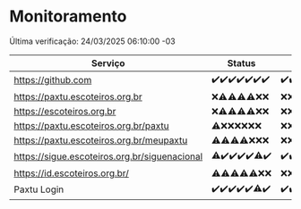 # Monitoramento

Última verificação: 24/03/2025 06:10:00 -03

|Serviço|Status|Últimas 24h|
|---|---|---|
|https://github.com|<span title="2025-03-17: OK=23">✔️</span><span title="2025-03-18: OK=23">✔️</span><span title="2025-03-19: OK=23">✔️</span><span title="2025-03-20: OK=23">✔️</span><span title="2025-03-21: OK=23">✔️</span><span title="2025-03-22: OK=23">✔️</span><span title="2025-03-23: OK=9">✔️</span>|<span title="23/03/2025 07:08:00 -03 : 200">✔️</span><span title="23/03/2025 08:07:00 -03 : 200">✔️</span><span title="23/03/2025 09:14:00 -03 : 200">✔️</span><span title="23/03/2025 10:14:00 -03 : 200">✔️</span><span title="23/03/2025 11:06:00 -03 : 200">✔️</span><span title="23/03/2025 12:07:00 -03 : 200">✔️</span><span title="23/03/2025 13:08:00 -03 : 200">✔️</span><span title="23/03/2025 14:07:00 -03 : 200">✔️</span><span title="23/03/2025 15:10:00 -03 : 200">✔️</span><span title="23/03/2025 16:06:00 -03 : 200">✔️</span><span title="23/03/2025 17:09:00 -03 : 200">✔️</span><span title="23/03/2025 18:07:00 -03 : 200">✔️</span><span title="23/03/2025 19:07:00 -03 : 200">✔️</span><span title="23/03/2025 20:07:00 -03 : 200">✔️</span><span title="23/03/2025 21:44:00 -03 : 200">✔️</span><span title="23/03/2025 23:21:00 -03 : 200">✔️</span><span title="24/03/2025 00:28:00 -03 : 200">✔️</span><span title="24/03/2025 01:11:00 -03 : 200">✔️</span><span title="24/03/2025 02:09:00 -03 : 200">✔️</span><span title="24/03/2025 03:13:00 -03 : 200">✔️</span><span title="24/03/2025 04:09:00 -03 : 200">✔️</span><span title="24/03/2025 05:13:00 -03 : 200">✔️</span><span title="24/03/2025 06:10:00 -03 : 200">✔️</span>|
|https://paxtu.escoteiros.org.br|<span title="2025-03-17: Falhas=23">❌</span><span title="2025-03-18: OK=3, Falhas=20">⚠️</span><span title="2025-03-19: OK=2, Falhas=21">⚠️</span><span title="2025-03-20: OK=2, Falhas=21">⚠️</span><span title="2025-03-21: OK=3, Falhas=20">⚠️</span><span title="2025-03-22: Falhas=23">❌</span><span title="2025-03-23: Falhas=9">❌</span>|<span title="23/03/2025 07:08:00 -03 : 403">❌</span><span title="23/03/2025 08:07:00 -03 : 403">❌</span><span title="23/03/2025 09:14:00 -03 : 403">❌</span><span title="23/03/2025 10:14:00 -03 : 403">❌</span><span title="23/03/2025 11:06:00 -03 : 403">❌</span><span title="23/03/2025 12:07:00 -03 : 403">❌</span><span title="23/03/2025 13:08:00 -03 : 403">❌</span><span title="23/03/2025 14:07:00 -03 : 403">❌</span><span title="23/03/2025 15:10:00 -03 : 403">❌</span><span title="23/03/2025 16:06:00 -03 : 403">❌</span><span title="23/03/2025 17:09:00 -03 : 403">❌</span><span title="23/03/2025 18:07:00 -03 : 403">❌</span><span title="23/03/2025 19:07:00 -03 : 403">❌</span><span title="23/03/2025 20:07:00 -03 : 403">❌</span><span title="23/03/2025 21:44:00 -03 : 403">❌</span><span title="23/03/2025 23:21:00 -03 : 403">❌</span><span title="24/03/2025 00:28:00 -03 : 403">❌</span><span title="24/03/2025 01:11:00 -03 : 403">❌</span><span title="24/03/2025 02:09:00 -03 : 403">❌</span><span title="24/03/2025 03:13:00 -03 : 403">❌</span><span title="24/03/2025 04:09:00 -03 : 403">❌</span><span title="24/03/2025 05:13:00 -03 : 403">❌</span><span title="24/03/2025 06:10:00 -03 : 403">❌</span>|
|https://escoteiros.org.br|<span title="2025-03-17: Falhas=23">❌</span><span title="2025-03-18: OK=1, Falhas=22">⚠️</span><span title="2025-03-19: OK=1, Falhas=22">⚠️</span><span title="2025-03-20: OK=1, Falhas=22">⚠️</span><span title="2025-03-21: OK=1, Falhas=22">⚠️</span><span title="2025-03-22: Falhas=23">❌</span><span title="2025-03-23: Falhas=9">❌</span>|<span title="23/03/2025 07:08:00 -03 : 403">❌</span><span title="23/03/2025 08:07:00 -03 : 403">❌</span><span title="23/03/2025 09:14:00 -03 : 403">❌</span><span title="23/03/2025 10:14:00 -03 : 403">❌</span><span title="23/03/2025 11:06:00 -03 : 403">❌</span><span title="23/03/2025 12:07:00 -03 : 403">❌</span><span title="23/03/2025 13:08:00 -03 : 403">❌</span><span title="23/03/2025 14:07:00 -03 : 403">❌</span><span title="23/03/2025 15:10:00 -03 : 403">❌</span><span title="23/03/2025 16:06:00 -03 : 403">❌</span><span title="23/03/2025 17:09:00 -03 : 403">❌</span><span title="23/03/2025 18:07:00 -03 : 403">❌</span><span title="23/03/2025 19:07:00 -03 : 403">❌</span><span title="23/03/2025 20:07:00 -03 : 403">❌</span><span title="23/03/2025 21:44:00 -03 : 403">❌</span><span title="23/03/2025 23:21:00 -03 : 403">❌</span><span title="24/03/2025 00:28:00 -03 : 403">❌</span><span title="24/03/2025 01:11:00 -03 : 403">❌</span><span title="24/03/2025 02:09:00 -03 : 403">❌</span><span title="24/03/2025 03:13:00 -03 : 403">❌</span><span title="24/03/2025 04:09:00 -03 : 403">❌</span><span title="24/03/2025 05:13:00 -03 : 403">❌</span><span title="24/03/2025 06:10:00 -03 : 403">❌</span>|
|https://paxtu.escoteiros.org.br/paxtu|<span title="2025-03-17: OK=1, Falhas=22">⚠️</span><span title="2025-03-18: Falhas=23">❌</span><span title="2025-03-19: Falhas=23">❌</span><span title="2025-03-20: Falhas=23">❌</span><span title="2025-03-21: Falhas=23">❌</span><span title="2025-03-22: Falhas=23">❌</span><span title="2025-03-23: Falhas=9">❌</span>|<span title="23/03/2025 07:08:00 -03 : 403">❌</span><span title="23/03/2025 08:07:00 -03 : 403">❌</span><span title="23/03/2025 09:14:00 -03 : 403">❌</span><span title="23/03/2025 10:14:00 -03 : 403">❌</span><span title="23/03/2025 11:06:00 -03 : 403">❌</span><span title="23/03/2025 12:07:00 -03 : 403">❌</span><span title="23/03/2025 13:08:00 -03 : 403">❌</span><span title="23/03/2025 14:07:00 -03 : 403">❌</span><span title="23/03/2025 15:10:00 -03 : 403">❌</span><span title="23/03/2025 16:06:00 -03 : 403">❌</span><span title="23/03/2025 17:09:00 -03 : 403">❌</span><span title="23/03/2025 18:07:00 -03 : 403">❌</span><span title="23/03/2025 19:07:00 -03 : 403">❌</span><span title="23/03/2025 20:07:00 -03 : 403">❌</span><span title="23/03/2025 21:44:00 -03 : 403">❌</span><span title="23/03/2025 23:21:00 -03 : 403">❌</span><span title="24/03/2025 00:28:00 -03 : 403">❌</span><span title="24/03/2025 01:11:00 -03 : 403">❌</span><span title="24/03/2025 02:09:00 -03 : 403">❌</span><span title="24/03/2025 03:13:00 -03 : 403">❌</span><span title="24/03/2025 04:09:00 -03 : 403">❌</span><span title="24/03/2025 05:13:00 -03 : 403">❌</span><span title="24/03/2025 06:10:00 -03 : 403">❌</span>|
|https://paxtu.escoteiros.org.br/meupaxtu|<span title="2025-03-17: OK=1, Falhas=22">⚠️</span><span title="2025-03-18: OK=1, Falhas=22">⚠️</span><span title="2025-03-19: OK=1, Falhas=22">⚠️</span><span title="2025-03-20: OK=1, Falhas=22">⚠️</span><span title="2025-03-21: Falhas=23">❌</span><span title="2025-03-22: Falhas=23">❌</span><span title="2025-03-23: Falhas=9">❌</span>|<span title="23/03/2025 07:08:00 -03 : 403">❌</span><span title="23/03/2025 08:07:00 -03 : 403">❌</span><span title="23/03/2025 09:14:00 -03 : 403">❌</span><span title="23/03/2025 10:14:00 -03 : 403">❌</span><span title="23/03/2025 11:06:00 -03 : 403">❌</span><span title="23/03/2025 12:07:00 -03 : 403">❌</span><span title="23/03/2025 13:08:00 -03 : 403">❌</span><span title="23/03/2025 14:07:00 -03 : 403">❌</span><span title="23/03/2025 15:10:00 -03 : 403">❌</span><span title="23/03/2025 16:06:00 -03 : 403">❌</span><span title="23/03/2025 17:09:00 -03 : 403">❌</span><span title="23/03/2025 18:07:00 -03 : 403">❌</span><span title="23/03/2025 19:07:00 -03 : 403">❌</span><span title="23/03/2025 20:07:00 -03 : 403">❌</span><span title="23/03/2025 21:44:00 -03 : 403">❌</span><span title="23/03/2025 23:21:00 -03 : 403">❌</span><span title="24/03/2025 00:28:00 -03 : 403">❌</span><span title="24/03/2025 01:11:00 -03 : 403">❌</span><span title="24/03/2025 02:09:00 -03 : 403">❌</span><span title="24/03/2025 03:13:00 -03 : 403">❌</span><span title="24/03/2025 04:09:00 -03 : 403">❌</span><span title="24/03/2025 05:13:00 -03 : 403">❌</span><span title="24/03/2025 06:10:00 -03 : 403">❌</span>|
|https://sigue.escoteiros.org.br/siguenacional|<span title="2025-03-17: OK=22, Falhas=1">⚠️</span><span title="2025-03-18: OK=23">✔️</span><span title="2025-03-19: OK=23">✔️</span><span title="2025-03-20: OK=23">✔️</span><span title="2025-03-21: OK=23">✔️</span><span title="2025-03-22: OK=22, Falhas=1">⚠️</span><span title="2025-03-23: OK=9">✔️</span>|<span title="23/03/2025 07:08:00 -03 : 200">✔️</span><span title="23/03/2025 08:07:00 -03 : 200">✔️</span><span title="23/03/2025 09:14:00 -03 : 200">✔️</span><span title="23/03/2025 10:14:00 -03 : 200">✔️</span><span title="23/03/2025 11:06:00 -03 : 200">✔️</span><span title="23/03/2025 12:07:00 -03 : 200">✔️</span><span title="23/03/2025 13:08:00 -03 : 200">✔️</span><span title="23/03/2025 14:07:00 -03 : 200">✔️</span><span title="23/03/2025 15:10:00 -03 : 200">✔️</span><span title="23/03/2025 16:06:00 -03 : 200">✔️</span><span title="23/03/2025 17:09:00 -03 : 200">✔️</span><span title="23/03/2025 18:07:00 -03 : 200">✔️</span><span title="23/03/2025 19:07:00 -03 : 200">✔️</span><span title="23/03/2025 20:07:00 -03 : 200">✔️</span><span title="23/03/2025 21:44:00 -03 : 200">✔️</span><span title="23/03/2025 23:21:00 -03 : 200">✔️</span><span title="24/03/2025 00:28:00 -03 : 200">✔️</span><span title="24/03/2025 01:11:00 -03 : 200">✔️</span><span title="24/03/2025 02:09:00 -03 : 200">✔️</span><span title="24/03/2025 03:13:00 -03 : 200">✔️</span><span title="24/03/2025 04:09:00 -03 : 200">✔️</span><span title="24/03/2025 05:13:00 -03 : 200">✔️</span><span title="24/03/2025 06:10:00 -03 : 200">✔️</span>|
|https://id.escoteiros.org.br/|<span title="2025-03-17: OK=3, Falhas=20">⚠️</span><span title="2025-03-18: OK=2, Falhas=21">⚠️</span><span title="2025-03-19: OK=3, Falhas=20">⚠️</span><span title="2025-03-20: OK=5, Falhas=18">⚠️</span><span title="2025-03-21: OK=4, Falhas=19">⚠️</span><span title="2025-03-22: Falhas=23">❌</span><span title="2025-03-23: Falhas=9">❌</span>|<span title="23/03/2025 07:08:00 -03 : 403">❌</span><span title="23/03/2025 08:07:00 -03 : 403">❌</span><span title="23/03/2025 09:14:00 -03 : 403">❌</span><span title="23/03/2025 10:14:00 -03 : 403">❌</span><span title="23/03/2025 11:07:00 -03 : 403">❌</span><span title="23/03/2025 12:07:00 -03 : 403">❌</span><span title="23/03/2025 13:08:00 -03 : 403">❌</span><span title="23/03/2025 14:07:00 -03 : 403">❌</span><span title="23/03/2025 15:10:00 -03 : 403">❌</span><span title="23/03/2025 16:06:00 -03 : 403">❌</span><span title="23/03/2025 17:09:00 -03 : 403">❌</span><span title="23/03/2025 18:07:00 -03 : 403">❌</span><span title="23/03/2025 19:07:00 -03 : 403">❌</span><span title="23/03/2025 20:07:00 -03 : 403">❌</span><span title="23/03/2025 21:44:00 -03 : 403">❌</span><span title="23/03/2025 23:21:00 -03 : 403">❌</span><span title="24/03/2025 00:28:00 -03 : 403">❌</span><span title="24/03/2025 01:11:00 -03 : 403">❌</span><span title="24/03/2025 02:09:00 -03 : 403">❌</span><span title="24/03/2025 03:13:00 -03 : 403">❌</span><span title="24/03/2025 04:09:00 -03 : 403">❌</span><span title="24/03/2025 05:13:00 -03 : 403">❌</span><span title="24/03/2025 06:10:00 -03 : 403">❌</span>|
|Paxtu Login|<span title="2025-03-17: OK=23">✔️</span><span title="2025-03-18: OK=23">✔️</span><span title="2025-03-19: OK=23">✔️</span><span title="2025-03-20: OK=23">✔️</span><span title="2025-03-21: OK=23">✔️</span><span title="2025-03-22: OK=22, Falhas=1">⚠️</span><span title="2025-03-23: OK=9">✔️</span>|<span title="23/03/2025 07:08:00 -03 : 200">✔️</span><span title="23/03/2025 08:07:00 -03 : 200">✔️</span><span title="23/03/2025 09:14:00 -03 : 200">✔️</span><span title="23/03/2025 10:14:00 -03 : 200">✔️</span><span title="23/03/2025 11:07:00 -03 : 200">✔️</span><span title="23/03/2025 12:07:00 -03 : 200">✔️</span><span title="23/03/2025 13:08:00 -03 : 200">✔️</span><span title="23/03/2025 14:07:00 -03 : 200">✔️</span><span title="23/03/2025 15:10:00 -03 : 200">✔️</span><span title="23/03/2025 16:06:00 -03 : 200">✔️</span><span title="23/03/2025 17:09:00 -03 : 200">✔️</span><span title="23/03/2025 18:07:00 -03 : 200">✔️</span><span title="23/03/2025 19:07:00 -03 : 200">✔️</span><span title="23/03/2025 20:07:00 -03 : 200">✔️</span><span title="23/03/2025 21:44:00 -03 : 200">✔️</span><span title="23/03/2025 23:21:00 -03 : 200">✔️</span><span title="24/03/2025 00:28:00 -03 : 200">✔️</span><span title="24/03/2025 01:11:00 -03 : 200">✔️</span><span title="24/03/2025 02:09:00 -03 : 200">✔️</span><span title="24/03/2025 03:13:00 -03 : 200">✔️</span><span title="24/03/2025 04:09:00 -03 : 200">✔️</span><span title="24/03/2025 05:13:00 -03 : 200">✔️</span><span title="24/03/2025 06:10:00 -03 : 200">✔️</span>|
